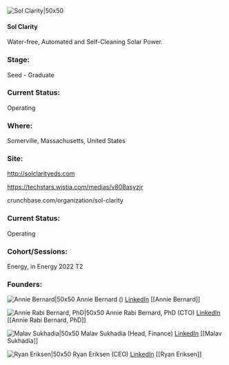 

![Sol Clarity|50x50](https://apimg.techstars.com/connect/images/image_files/623cb938f01b4e0008ca283f/original/Sol_Clarity_Logo_Square_282x282.png)

#### Sol Clarity
Water-free, Automated and Self-Cleaning Solar Power.

### Stage: 
Seed - Graduate 

### Current Status: 
Operating

### Where:
Somerville, Massachusetts, United States

### Site:
http://solclarityeds.com

https://techstars.wistia.com/medias/v808asyzjr

crunchbase.com/organization/sol-clarity

### Current Status: 
Operating

### Cohort/Sessions: 
Energy, in Energy 2022 T2

### Founders: 

![Annie Bernard|50x50]() Annie Bernard () [LinkedIn](https://) [[Annie Bernard]]

![Annie Rabi Bernard, PhD|50x50](https://www.f6s.com/static-resource/images/profile-placeholder-user.jpg) Annie Rabi Bernard, PhD (CTO) [LinkedIn](https://linkedin.com/in/annie-rabi-bernard) [[Annie Rabi Bernard, PhD]]

![Malav Sukhadia|50x50](https://www.f6s.com/static-resource/images/profile-placeholder-user.jpg) Malav Sukhadia (Head, Finance) [LinkedIn](https://linkedin.com/in/malavsukhadia) [[Malav Sukhadia]]

![Ryan Eriksen|50x50](https://www.f6s.com/static-resource/images/profile-placeholder-user.jpg) Ryan Eriksen (CEO) [LinkedIn](https://linkedin.com/in/ryaneriksen) [[Ryan Eriksen]]


